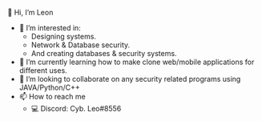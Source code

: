 👋 Hi, I’m Leon
- 👀 I’m interested in:
     - Designing systems.
     - Network & Database security.
     - And creating databases & security systems.
- 🌱 I’m currently learning how to make clone web/mobile applications for different uses.
- 💞️ I’m looking to collaborate on any security related programs using JAVA/Python/C++
- 📫 How to reach me
     - :computer: Discord: Cyb. Leo#8556

<!---
zamokuhlendaba/zamokuhlendaba is a ✨ special ✨ repository because its `README.md` (this file) appears on your GitHub profile.
You can click the Preview link to take a look at your changes.
--->
